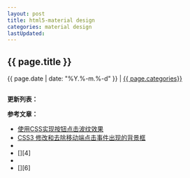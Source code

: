 ```yaml
---
layout: post
title: html5-material design
categories: material design
lastUpdated:
---
```


## {{ page.title }}

{{ page.date | date: "%Y.%-m.%-d" }} | <a href="/archive#{{ page.categories }}">{{ page.categories}}</a>



```

```



**更新列表：**



**参考文章：**

* [使用CSS实现按钮点击波纹效果][1]
* [CSS3 修改和去除移动端点击事件出现的背景框][2]
* [][3]
* [][4]
* [][5]
* [][6]

[1]: https://blog.csdn.net/u014291497/article/details/77418434
[2]: https://blog.csdn.net/hunannanhu/article/details/50531324
[3]: 
[4]: 
[5]: 
[6]: 